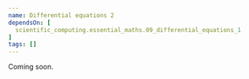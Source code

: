 ```yaml
---
name: Differential equations 2
dependsOn: [
  scientific_computing.essential_maths.09_differential_equations_1
]
tags: []
---
```


Coming soon.
